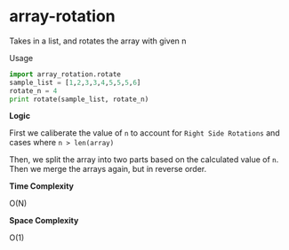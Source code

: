 # array-rotation

Takes in a list, and rotates the array with given n

Usage

```python
import array_rotation.rotate
sample_list = [1,2,3,3,4,5,5,5,6]
rotate_n = 4
print rotate(sample_list, rotate_n)
```

**Logic**

First we caliberate the value of `n` to account for `Right Side Rotations` and cases where `n > len(array)`

Then, we split the array into two parts based on the calculated value of `n`. Then we merge the arrays again, but in reverse order.

**Time Complexity**

O(N)

**Space Complexity**

O(1)